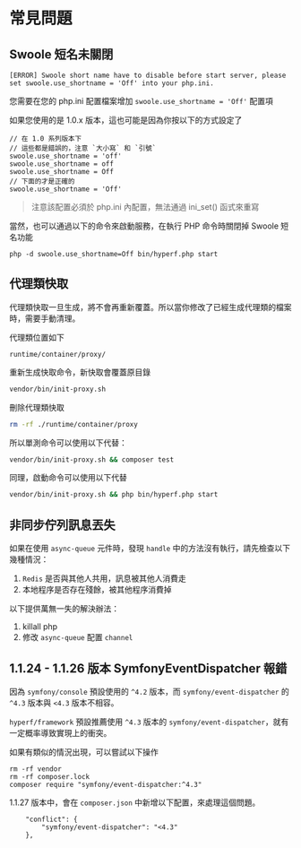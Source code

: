 # 常見問題

## Swoole 短名未關閉

```
[ERROR] Swoole short name have to disable before start server, please set swoole.use_shortname = 'Off' into your php.ini.
```

您需要在您的 php.ini 配置檔案增加 `swoole.use_shortname = 'Off'` 配置項

如果您使用的是 1.0.x 版本，這也可能是因為你按以下的方式設定了

```
// 在 1.0 系列版本下
// 這些都是錯誤的，注意 `大小寫` 和 `引號`
swoole.use_shortname = 'off'
swoole.use_shortname = off
swoole.use_shortname = Off
// 下面的才是正確的
swoole.use_shortname = 'Off'
```

> 注意該配置必須於 php.ini 內配置，無法通過 ini_set() 函式來重寫

當然，也可以通過以下的命令來啟動服務，在執行 PHP 命令時關閉掉 Swoole 短名功能

```
php -d swoole.use_shortname=Off bin/hyperf.php start
```

## 代理類快取

代理類快取一旦生成，將不會再重新覆蓋。所以當你修改了已經生成代理類的檔案時，需要手動清理。

代理類位置如下

```
runtime/container/proxy/
```

重新生成快取命令，新快取會覆蓋原目錄

```bash
vendor/bin/init-proxy.sh
```

刪除代理類快取

```bash
rm -rf ./runtime/container/proxy
```

所以單測命令可以使用以下代替：

```bash
vendor/bin/init-proxy.sh && composer test
```

同理，啟動命令可以使用以下代替

```bash
vendor/bin/init-proxy.sh && php bin/hyperf.php start
```

## 非同步佇列訊息丟失

如果在使用 `async-queue` 元件時，發現 `handle` 中的方法沒有執行，請先檢查以下幾種情況：

1. `Redis` 是否與其他人共用，訊息被其他人消費走
2. 本地程序是否存在殘餘，被其他程序消費掉

以下提供萬無一失的解決辦法：

1. killall php
2. 修改 `async-queue` 配置 `channel`

## 1.1.24 - 1.1.26 版本 SymfonyEventDispatcher 報錯

因為 `symfony/console` 預設使用的 `^4.2` 版本，而 `symfony/event-dispatcher` 的 `^4.3` 版本與 `<4.3` 版本不相容。

`hyperf/framework` 預設推薦使用 `^4.3` 版本的 `symfony/event-dispatcher`，就有一定概率導致實現上的衝突。

如果有類似的情況出現，可以嘗試以下操作

```
rm -rf vendor
rm -rf composer.lock
composer require "symfony/event-dispatcher:^4.3"
```

1.1.27 版本中，會在 `composer.json` 中新增以下配置，來處理這個問題。

```
    "conflict": {
        "symfony/event-dispatcher": "<4.3"
    },
```


